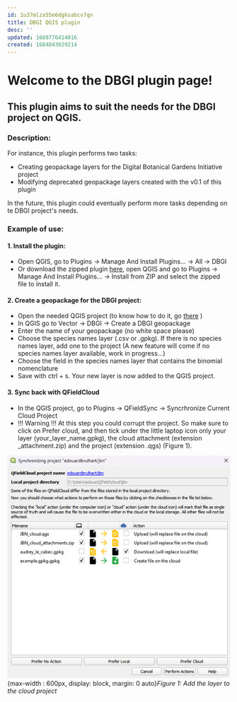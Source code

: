 ```yaml
---
id: 1u37mlza55e6dgksabcv7qn
title: DBGI QGIS plugin
desc: ''
updated: 1689776414016
created: 1684843029214
---
```

# Welcome to the DBGI plugin page!

## This plugin aims to suit the needs for the DBGI project on QGIS.

### Description:

For instance, this plugin performs two tasks:
- Creating geopackage layers for the Digital Botanical Gardens Initiative project
- Modifying deprecated geopackage layers created with the v0.1 of this plugin

In the future, this plugin could eventually perform more tasks depending on te DBGI project's needs.

### Example of use:

#### 1. Install the plugin: 
- Open QGIS, go to Plugins -> Manage And Install Plugins... -> All -> DBGI
- Or download the zipped plugin [here](https://github.com/digital-botanical-gardens-initiative/gpkg_creator/releases/download/v0.2/gpkg_creator_v2.zip), open QGIS and go to Plugins -> Manage And Install Plugins... -> Install from ZIP and select the zipped file to install it.

#### 2. Create a geopackage for the DBGI project:
- Open the needed QGIS project (to know how to do it, go [there](https://www.dbgi.org/dendron-dbgi/notes/qug423ond4xtns8lelu38p2/) )
- In QGIS go to Vector -> DBGI -> Create a DBGI geopackage
- Enter the name of your geopackage (no white space please)
- Choose the species names layer (.csv or .gpkg). If there is no species names layer, add one to the project (A new feature will come if no species names layer available, work in progress...)
- Choose the field in the species names layer that contains the binomial nomenclature
- Save with ctrl + s. Your new layer is now added to the QGIS project.

#### 3. Sync back with QFieldCloud
- In the QGIS project, go to Plugins -> QFieldSync -> Syncrhronize Current Cloud Project
- !!! Warning !!! At this step you could corrupt the project. So make sure to click on Prefer cloud, and then tick under the little laptop icon only your layer (your_layer_name.gpkg), the cloud attachment (extension _attachment.zip) and the project (extension .qgs) (Figure 1).

![sync back](assets/images/sync_back_QGIS.png){max-width : 600px, display: block, margin: 0 auto}*Figure 1: Add the layer to the cloud project*